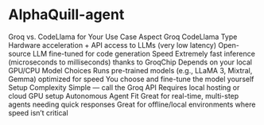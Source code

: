 # AlphaQuill-agent

Groq vs. CodeLlama for Your Use Case
Aspect	Groq	CodeLlama
Type	Hardware acceleration + API access to LLMs (very low latency)	Open-source LLM fine-tuned for code generation
Speed	Extremely fast inference (microseconds to milliseconds) thanks to GroqChip	Depends on your local GPU/CPU
Model Choices	Runs pre-trained models (e.g., LLaMA 3, Mixtral, Gemma) optimized for speed	You choose and fine-tune the model yourself
Setup Complexity	Simple — call the Groq API	Requires local hosting or cloud GPU setup
Autonomous Agent Fit	Great for real-time, multi-step agents needing quick responses	Great for offline/local environments where speed isn’t critical
